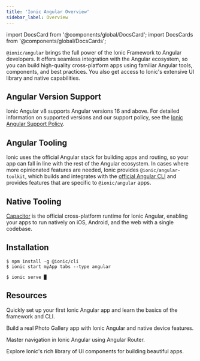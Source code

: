 ```yaml
---
title: 'Ionic Angular Overview'
sidebar_label: Overview
---
```


<head>
  <title>Ionic Angular Overview | Angular Version Support and Tooling</title>
  <meta
    name="description"
    content="@ionic/angular combines the Ionic experience with the tooling and APIs tailored to Angular Developers. Learn more about version support in our Angular Overview."
  />
</head>

import DocsCard from '@components/global/DocsCard';
import DocsCards from '@components/global/DocsCards';

`@ionic/angular` brings the full power of the Ionic Framework to Angular developers. It offers seamless integration with the Angular ecosystem, so you can build high-quality cross-platform apps using familiar Angular tools, components, and best practices. You also get access to Ionic's extensive UI library and native capabilities.

## Angular Version Support

Ionic Angular v8 supports Angular versions 16 and above. For detailed information on supported versions and our support policy, see the [Ionic Angular Support Policy](/docs/reference/support#ionic-angular).

## Angular Tooling

Ionic uses the official Angular stack for building apps and routing, so your app can fall in line with the rest of the Angular ecosystem. In cases where more opinionated features are needed, Ionic provides `@ionic/angular-toolkit`, which builds and integrates with the [official Angular CLI](https://angular.io/cli) and provides features that are specific to `@ionic/angular` apps.

## Native Tooling

[Capacitor](https://capacitorjs.com) is the official cross-platform runtime for Ionic Angular, enabling your apps to run natively on iOS, Android, and the web with a single codebase.

## Installation

```shell-session
$ npm install -g @ionic/cli
$ ionic start myApp tabs --type angular

$ ionic serve █
```

## Resources

<DocsCards>

<DocsCard header="Getting Started" href="quickstart" icon="/icons/guide-quickstart-icon.png">
  <p>Quickly set up your first Ionic Angular app and learn the basics of the framework and CLI.</p>
</DocsCard>

<DocsCard header="Build Your First App" href="your-first-app" icon="/icons/logo-angular-icon.png">
  <p>Build a real Photo Gallery app with Ionic Angular and native device features.</p>
</DocsCard>

<DocsCard header="Navigation" href="navigation" icon="/icons/component-navigation-icon.png">
  <p>Master navigation in Ionic Angular using Angular Router.</p>
</DocsCard>

<DocsCard header="Components" href="/docs/components" icon="/icons/guide-components-icon.png">
  <p>Explore Ionic's rich library of UI components for building beautiful apps.</p>
</DocsCard>

</DocsCards>
